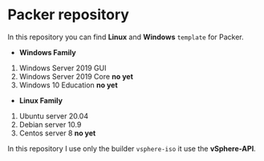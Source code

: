 # Packer repository

In this repository you can find **Linux** and **Windows** `template` for Packer.

* **Windows Family**
1. Windows Server 2019 GUI
1. Windows Server 2019 Core **no yet**
1. Windows 10 Education **no yet**

* **Linux Family**
1. Ubuntu server 20.04 
1. Debian server 10.9
1. Centos server 8 **no yet**
 

In this repository I use only the builder `vsphere-iso` it use the **vSphere-API**.
